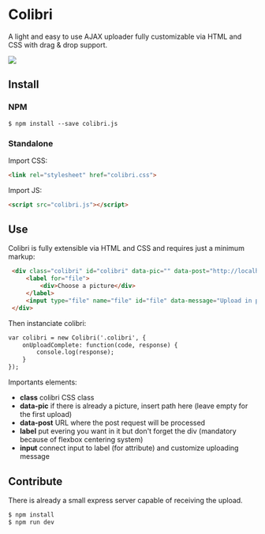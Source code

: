 # Colibri

A light and easy to use AJAX uploader fully customizable via HTML and CSS with drag & drop support.
  

![](https://media.giphy.com/media/l4FGp62U3cIVgrTxu/giphy.gif)

## Install

### NPM

```
$ npm install --save colibri.js
```

### Standalone

Import CSS:

```html
<link rel="stylesheet" href="colibri.css">
```

Import JS:

```html
<script src="colibri.js"></script>
```

## Use

Colibri is fully extensible via HTML and CSS and requires just a minimum markup:

```html
 <div class="colibri" id="colibri" data-pic="" data-post="http://localhost:5000/upload">
     <label for="file">
         <div>Choose a picture</div>
     </label>
     <input type="file" name="file" id="file" data-message="Upload in progress...">
 </div>
```

Then instanciate colibri:

```html
var colibri = new Colibri('.colibri', {
    onUploadComplete: function(code, response) {
        console.log(response);
    }
});
```

Importants elements:

* **class** colibri CSS class
* **data-pic** if there is already a picture, insert path here (leave empty for the first upload) 
* **data-post** URL where the post request will be processed
* **label** put evering you want in it but don't forget the div (mandatory because of flexbox centering system)
* **input** connect input to label (for attribute) and customize uploading message

## Contribute

There is already a small express server capable of receiving the upload.

```bash
$ npm install
$ npm run dev
```


